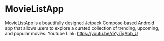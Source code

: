 # MovieListApp
MovieListApp is a beautifully designed Jetpack Compose-based Android app that allows users to explore a curated collection of trending, upcoming, and popular movies. 
Youtube Link: https://youtu.be/oYyiTqAbb_U
